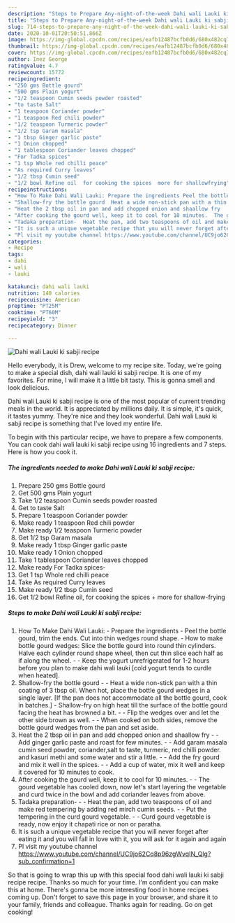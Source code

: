 ```yaml
---
description: "Steps to Prepare Any-night-of-the-week Dahi wali Lauki ki sabji recipe"
title: "Steps to Prepare Any-night-of-the-week Dahi wali Lauki ki sabji recipe"
slug: 714-steps-to-prepare-any-night-of-the-week-dahi-wali-lauki-ki-sabji-recipe
date: 2020-10-01T20:50:51.866Z
image: https://img-global.cpcdn.com/recipes/eafb12487bcfb0d6/680x482cq70/dahi-wali-lauki-ki-sabji-recipe-recipe-main-photo.jpg
thumbnail: https://img-global.cpcdn.com/recipes/eafb12487bcfb0d6/680x482cq70/dahi-wali-lauki-ki-sabji-recipe-recipe-main-photo.jpg
cover: https://img-global.cpcdn.com/recipes/eafb12487bcfb0d6/680x482cq70/dahi-wali-lauki-ki-sabji-recipe-recipe-main-photo.jpg
author: Inez George
ratingvalue: 4.7
reviewcount: 15772
recipeingredient:
- "250 gms Bottle gourd"
- "500 gms Plain yogurt"
- "1/2 teaspoon Cumin seeds powder roasted"
- "to taste Salt"
- "1 teaspoon Coriander powder"
- "1 teaspoon Red chili powder"
- "1/2 teaspoon Turmeric powder"
- "1/2 tsp Garam masala"
- "1 tbsp Ginger garlic paste"
- "1 Onion chopped"
- "1 tablespoon Coriander leaves chopped"
- "For Tadka spices"
- "1 tsp Whole red chilli peace"
- "As required Curry leaves"
- "1/2 tbsp Cumin seed"
- "1/2 bowl Refine oil  for cooking the spices  more for shallowfrying"
recipeinstructions:
- "How To Make Dahi Wali Lauki: Prepare the ingredients Peel the bottle gourd, trim the ends. Cut into thin wedges round shape. How to make bottle gourd wedges: Slice the bottle gourd into round thin cylinders. Halve each cylinder round shape wheel, then cut thin slice each half as if along the wheel.  Keep the yogurt unrefrigerated for 1-2 hours before you plan to make dahi wali lauki [cold yogurt tends to curdle when heated]."
- "Shallow-fry the bottle gourd  Heat a wide non-stick pan with a thin coating of 3 tbsp oil. When hot, place the bottle gourd wedges in a single layer. [If the pan does not accommodate all the bottle gourd, cook in batches.] Shallow-fry on high heat till the surface of the bottle gourd facing the heat has browned a bit.  Flip the wedges over and let the other side brown as well.  When cooked on both sides, remove the bottle gourd wedges from the pan and set aside."
- "Heat the 2 tbsp oil in pan and add chopped onion and shaallow fry   Add ginger garlic paste and roast for few minutes.   Add garam masala cumin seed powder, coriander,salt to taste, turmeric, red chilli powder. and kasuri methi and some water and stir a little.  Add the fry gourd and mix it well in the spices.  Add a cup of water, mix it well and keep it covered for 10 minutes to cook."
- "After cooking the gourd well, keep it to cool for 10 minutes.  The gourd vegetable has cooled down, now let&#39;s start layering the vegetable and curd twice in the bowl and add coriander leaves from above."
- "Tadaka preparation-  Heat the pan, add two teaspoons of oil and make red tempering by adding red mirch cumin seeds.  Put the tempering in the curd gourd vegetable.  Curd gourd vegetable is ready, now enjoy it chapati rice or non or paratha."
- "It is such a unique vegetable recipe that you will never forget after eating it and you will fall in love with it, you will ask for it again and again"
- "Pl visit my youtube channel https://www.youtube.com/channel/UC9jo62Cq8p96zgWvqIN_Qlg?sub_confirmation=1"
categories:
- Recipe
tags:
- dahi
- wali
- lauki

katakunci: dahi wali lauki 
nutrition: 140 calories
recipecuisine: American
preptime: "PT25M"
cooktime: "PT60M"
recipeyield: "3"
recipecategory: Dinner

---
```



![Dahi wali Lauki ki sabji recipe](https://img-global.cpcdn.com/recipes/eafb12487bcfb0d6/680x482cq70/dahi-wali-lauki-ki-sabji-recipe-recipe-main-photo.jpg)

Hello everybody, it is Drew, welcome to my recipe site. Today, we're going to make a special dish, dahi wali lauki ki sabji recipe. It is one of my favorites. For mine, I will make it a little bit tasty. This is gonna smell and look delicious.

Dahi wali Lauki ki sabji recipe is one of the most popular of current trending meals in the world. It is appreciated by millions daily. It is simple, it's quick, it tastes yummy. They're nice and they look wonderful. Dahi wali Lauki ki sabji recipe is something that I've loved my entire life.




To begin with this particular recipe, we have to prepare a few components. You can cook dahi wali lauki ki sabji recipe using 16 ingredients and 7 steps. Here is how you cook it.

<!--inarticleads1-->

##### The ingredients needed to make Dahi wali Lauki ki sabji recipe:

1. Prepare 250 gms Bottle gourd
1. Get 500 gms Plain yogurt
1. Take 1/2 teaspoon Cumin seeds powder roasted
1. Get to taste Salt
1. Prepare 1 teaspoon Coriander powder
1. Make ready 1 teaspoon Red chili powder
1. Make ready 1/2 teaspoon Turmeric powder
1. Get 1/2 tsp Garam masala
1. Make ready 1 tbsp Ginger garlic paste
1. Make ready 1 Onion chopped
1. Take 1 tablespoon Coriander leaves chopped
1. Make ready For Tadka spices-
1. Get 1 tsp Whole red chilli peace
1. Take As required Curry leaves
1. Make ready 1/2 tbsp Cumin seed
1. Get 1/2 bowl Refine oil,  for cooking the spices + more for shallow-frying




<!--inarticleads2-->

##### Steps to make Dahi wali Lauki ki sabji recipe:

1. How To Make Dahi Wali Lauki: - Prepare the ingredients - Peel the bottle gourd, trim the ends. Cut into thin wedges round shape. - How to make bottle gourd wedges: Slice the bottle gourd into round thin cylinders. Halve each cylinder round shape wheel, then cut thin slice each half as if along the wheel. -  - Keep the yogurt unrefrigerated for 1-2 hours before you plan to make dahi wali lauki [cold yogurt tends to curdle when heated].
1. Shallow-fry the bottle gourd -  - Heat a wide non-stick pan with a thin coating of 3 tbsp oil. When hot, place the bottle gourd wedges in a single layer. [If the pan does not accommodate all the bottle gourd, cook in batches.] - Shallow-fry on high heat till the surface of the bottle gourd facing the heat has browned a bit. -  - Flip the wedges over and let the other side brown as well. -  - When cooked on both sides, remove the bottle gourd wedges from the pan and set aside.
1. Heat the 2 tbsp oil in pan and add chopped onion and shaallow fry  -  - Add ginger garlic paste and roast for few minutes.  -  - Add garam masala cumin seed powder, coriander,salt to taste, turmeric, red chilli powder. and kasuri methi and some water and stir a little. -  - Add the fry gourd and mix it well in the spices. -  - Add a cup of water, mix it well and keep it covered for 10 minutes to cook.
1. After cooking the gourd well, keep it to cool for 10 minutes. -  - The gourd vegetable has cooled down, now let&#39;s start layering the vegetable and curd twice in the bowl and add coriander leaves from above.
1. Tadaka preparation- -  - Heat the pan, add two teaspoons of oil and make red tempering by adding red mirch cumin seeds. -  - Put the tempering in the curd gourd vegetable. -  - Curd gourd vegetable is ready, now enjoy it chapati rice or non or paratha.
1. It is such a unique vegetable recipe that you will never forget after eating it and you will fall in love with it, you will ask for it again and again
1. Pl visit my youtube channel https://www.youtube.com/channel/UC9jo62Cq8p96zgWvqIN_Qlg?sub_confirmation=1




So that is going to wrap this up with this special food dahi wali lauki ki sabji recipe recipe. Thanks so much for your time. I'm confident you can make this at home. There's gonna be more interesting food in home recipes coming up. Don't forget to save this page in your browser, and share it to your family, friends and colleague. Thanks again for reading. Go on get cooking!
